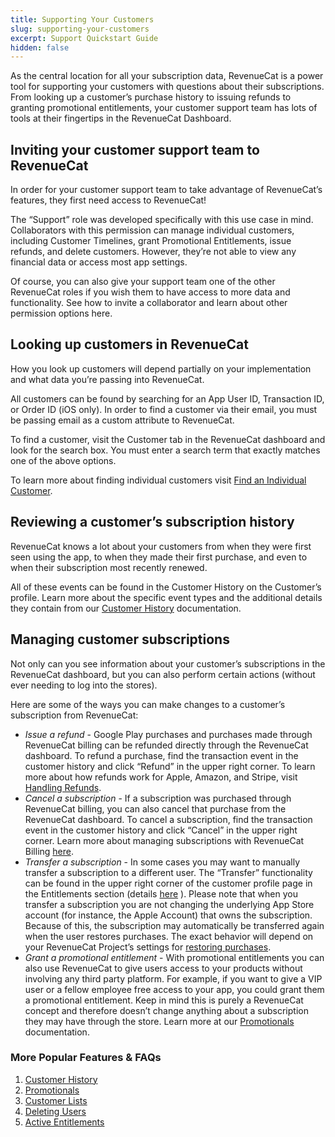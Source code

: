 ```yaml
---
title: Supporting Your Customers
slug: supporting-your-customers
excerpt: Support Quickstart Guide
hidden: false
---
```


As the central location for all your subscription data, RevenueCat is a power tool for supporting your customers with questions about their subscriptions. From looking up a customer’s purchase history to issuing refunds to granting promotional entitlements, your customer support team has lots of tools at their fingertips in the RevenueCat Dashboard.

<YouTubeEmbed videoId="hZUsNSYKde8" title="Customer Support with RevenueCat" />

## Inviting your customer support team to RevenueCat
In order for your customer support team to take advantage of RevenueCat’s features, they first need access to RevenueCat!

The “Support” role was developed specifically with this use case in mind. Collaborators with this permission can manage individual customers, including Customer Timelines, grant Promotional Entitlements, issue refunds, and delete customers. However, they’re not able to view any financial data or access most app settings.

Of course, you can also give your support team one of the other RevenueCat roles if you wish them to have access to more data and functionality. See how to invite a collaborator and learn about other permission options here.


## Looking up customers in RevenueCat
How you look up customers will depend partially on your implementation and what data you’re passing into RevenueCat.

All customers can be found by searching for an App User ID, Transaction ID, or Order ID (iOS only). In order to find a customer via their email, you must be passing email as a custom attribute to RevenueCat.

To find a customer, visit the Customer tab in the RevenueCat dashboard and look for the search box. You must enter a search term that exactly matches one of the above options.

To learn more about finding individual customers visit [Find an Individual Customer](/dashboard-and-metrics/customer-lists#find-an-individual-customer).


## Reviewing a customer’s subscription history
RevenueCat knows a lot about your customers from when they were first seen using the app, to when they made their first purchase, and even to when their subscription most recently renewed.

All of these events can be found in the Customer History on the Customer’s profile. Learn more about the specific event types and the additional details they contain from our [Customer History](/dashboard-and-metrics/customer-history) documentation.


## Managing customer subscriptions
Not only can you see information about your customer’s subscriptions in the RevenueCat dashboard, but you can also perform certain actions (without ever needing to log into the stores).

Here are some of the ways you can make changes to a customer’s subscription from RevenueCat:
* _Issue a refund_ - Google Play purchases and purchases made through RevenueCat billing can be refunded directly through the RevenueCat dashboard. To refund a purchase, find the transaction event in the customer history and click “Refund” in the upper right corner. To learn more about how refunds work for Apple, Amazon, and Stripe, visit [Handling Refunds](/subscription-guidance/refunds).
* _Cancel a subscription_ - If a subscription was purchased through RevenueCat billing, you can also cancel that purchase from the RevenueCat dashboard. To cancel a subscription, find the transaction event in the customer history and click “Cancel” in the upper right corner. Learn more about managing subscriptions with RevenueCat Billing [here](/web/revenuecat-billing/managing-customer-subscriptions).
* _Transfer a subscription_ - In some cases you may want to manually transfer a subscription to a different user. The “Transfer” functionality can be found in the upper right corner of the customer profile page in the Entitlements section (details [here](/dashboard-and-metrics/customer-history/active-entitlements#transferring-entitlements) ). Please note that when you transfer a subscription you are not changing the underlying App Store account (for instance, the Apple Account) that owns the subscription. Because of this, the subscription may automatically be transferred again when the user restores purchases. The exact behavior will depend on your RevenueCat Project’s settings for [restoring purchases](/getting-started/restoring-purchases#transferring-purchases-seen-on-multiple-app-user-ids).
* _Grant a promotional entitlement_ - With promotional entitlements you can also use RevenueCat to give users access to your products without involving any third party platform. For example, if you want to give a VIP user or a fellow employee free access to your app, you could grant them a promotional entitlement. Keep in mind this is purely a RevenueCat concept and therefore doesn’t change anything about a subscription they may have through the store. Learn more at our [Promotionals](/dashboard-and-metrics/customer-history/promotionals) documentation.


### More Popular Features & FAQs
1. [Customer History](/dashboard-and-metrics/customer-history)
2. [Promotionals](/dashboard-and-metrics/customer-history/promotionals)
3. [Customer Lists](/dashboard-and-metrics/customer-lists)
4. [Deleting Users](/dashboard-and-metrics/customer-history/manage-users)
5. [Active Entitlements](/dashboard-and-metrics/customer-history/active-entitlements)
